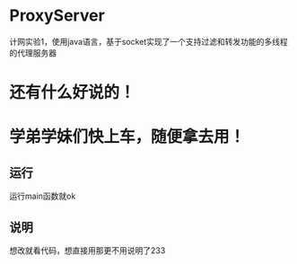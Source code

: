 # ProxyServer
计网实验1，使用java语言，基于socket实现了一个支持过滤和转发功能的多线程的代理服务器

# 还有什么好说的！  
# 学弟学妹们快上车，随便拿去用！

## 运行
运行main函数就ok
## 说明
想改就看代码，想直接用那更不用说明了233

